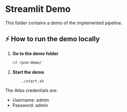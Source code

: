 # Streamlit Demo

This folder contains a demo of the implemented pipeline.  


##  ⚡️ How to run the demo locally

1. **Go to the demo folder**  
   ```bash
   cd rpcm-demo/
    ```
2. **Start the demo**
    ```
        ./start.sh  
    ```

The Atlas credentials are:

- Username: admin
- Password: admin





